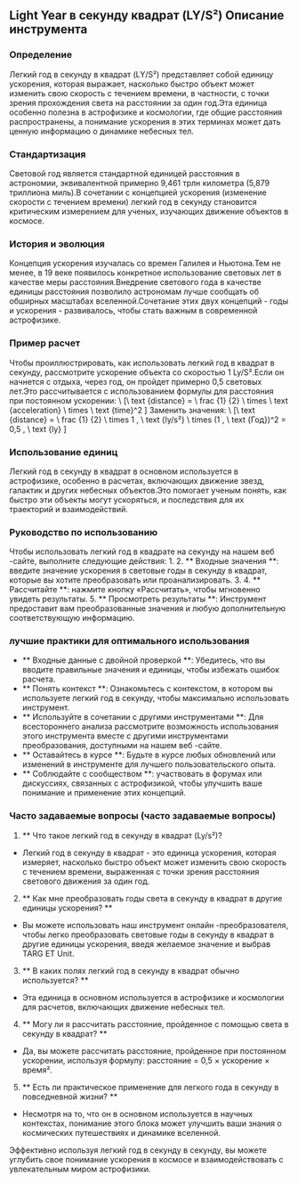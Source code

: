 ## Light Year в секунду квадрат (LY/S²) Описание инструмента

### Определение
Легкий год в секунду в квадрат (LY/S²) представляет собой единицу ускорения, которая выражает, насколько быстро объект может изменить свою скорость с течением времени, в частности, с точки зрения прохождения света на расстоянии за один год.Эта единица особенно полезна в астрофизике и космологии, где общие расстояния распространены, а понимание ускорения в этих терминах может дать ценную информацию о динамике небесных тел.

### Стандартизация
Световой год является стандартной единицей расстояния в астрономии, эквивалентной примерно 9,461 трлн километра (5,879 триллиона миль).В сочетании с концепцией ускорения (изменение скорости с течением времени) легкий год в секунду становится критическим измерением для ученых, изучающих движение объектов в космосе.

### История и эволюция
Концепция ускорения изучалась со времен Галилея и Ньютона.Тем не менее, в 19 веке появилось конкретное использование световых лет в качестве меры расстояния.Внедрение светового года в качестве единицы расстояния позволило астрономам лучше сообщать об обширных масштабах вселенной.Сочетание этих двух концепций - годы и ускорения - развивалось, чтобы стать важным в современной астрофизике.

### Пример расчет
Чтобы проиллюстрировать, как использовать легкий год в квадрат в секунду, рассмотрите ускорение объекта со скоростью 1 Ly/S².Если он начнется с отдыха, через год, он пройдет примерно 0,5 световых лет.Это рассчитывается с использованием формулы для расстояния при постоянном ускорении:
\ [\ text {distance} = \ frac {1} {2} \ times \ text {acceleration} \ times \ text {time}^2 \]
Заменить значения:
\ [\ text {distance} = \ frac {1} {2} \ times 1 \, \ text {ly/s²} \ times (1 \, \ text {Год})^2 = 0,5 \, \ text {ly} \]

### Использование единиц
Легкий год в секунду в квадрат в основном используется в астрофизике, особенно в расчетах, включающих движение звезд, галактик и других небесных объектов.Это помогает ученым понять, как быстро эти объекты могут ускоряться, и последствия для их траекторий и взаимодействий.

### Руководство по использованию
Чтобы использовать легкий год в квадрате на секунду на нашем веб -сайте, выполните следующие действия:
1.
2. ** Входные значения **: введите значение ускорения в световые годы в секунду в квадрат, которые вы хотите преобразовать или проанализировать.
3.
4. ** Рассчитайте **: нажмите кнопку «Рассчитать», чтобы мгновенно увидеть результаты.
5. ** Просмотреть результаты **: Инструмент предоставит вам преобразованные значения и любую дополнительную соответствующую информацию.

### лучшие практики для оптимального использования
- ** Входные данные с двойной проверкой **: Убедитесь, что вы вводите правильные значения и единицы, чтобы избежать ошибок расчета.
- ** Понять контекст **: Ознакомьтесь с контекстом, в котором вы используете легкий год в секунду, чтобы максимально использовать инструмент.
- ** Используйте в сочетании с другими инструментами **: Для всестороннего анализа рассмотрите возможность использования этого инструмента вместе с другими инструментами преобразования, доступными на нашем веб -сайте.
- ** Оставайтесь в курсе **: Будьте в курсе любых обновлений или изменений в инструменте для лучшего пользовательского опыта.
- ** Соблюдайте с сообществом **: участвовать в форумах или дискуссиях, связанных с астрофизикой, чтобы улучшить ваше понимание и применение этих концепций.

### Часто задаваемые вопросы (часто задаваемые вопросы)

1. ** Что такое легкий год в секунду в квадрат (Ly/s²)?
- Легкий год в секунду в квадрат - это единица ускорения, которая измеряет, насколько быстро объект может изменить свою скорость с течением времени, выраженная с точки зрения расстояния светового движения за один год.

2. ** Как мне преобразовать годы света в секунду в квадрат в другие единицы ускорения? **
- Вы можете использовать наш инструмент онлайн -преобразователя, чтобы легко преобразовать световые годы в секунду в квадрат в другие единицы ускорения, введя желаемое значение и выбрав TARG ET Unit.

3. ** В каких полях легкий год в секунду в квадрат обычно используется? **
- Эта единица в основном используется в астрофизике и космологии для расчетов, включающих движение небесных тел.

4. ** Могу ли я рассчитать расстояние, пройденное с помощью света в секунду в квадрат? **
- Да, вы можете рассчитать расстояние, пройденное при постоянном ускорении, используя формулу: расстояние = 0,5 × ускорение × время².

5. ** Есть ли практическое применение для легкого года в секунду в повседневной жизни? **
- Несмотря на то, что он в основном используется в научных контекстах, понимание этого блока может улучшить ваши знания о космических путешествиях и динамике вселенной.

Эффективно используя легкий год в секунду в секунду, вы можете углубить свое понимание ускорения в космосе и взаимодействовать с увлекательным миром астрофизики.